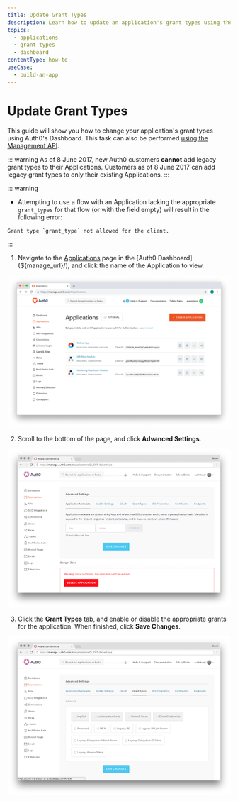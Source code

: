 ```yaml
---
title: Update Grant Types
description: Learn how to update an application's grant types using the Auth0 Management Dashboard.
topics:
  - applications
  - grant-types
  - dashboard
contentType: how-to
useCase:
  - build-an-app
---
```

# Update Grant Types

This guide will show you how to change your application's grant types using Auth0's Dashboard. This task can also be performed [using the Management API](/api/management/guides/applications/update-grant-types).

::: warning
As of 8 June 2017, new Auth0 customers **cannot** add legacy grant types to their Applications. Customers as of 8 June 2017 can add legacy grant types to only their existing Applications.
:::

::: warning
- Attempting to use a flow with an Application lacking the appropriate `grant_types` for that flow (or with the field empty) will result in the following error:

```text
Grant type `grant_type` not allowed for the client.
```
:::

1. Navigate to the [Applications](${manage_url}/#/applications) page in the [Auth0 Dashboard](${manage_url}/), and click the name of the Application to view.

![View Applications](/media/articles/dashboard/guides/app-list.png)

2. Scroll to the bottom of the page, and click **Advanced Settings**.

![View Advanced Settings](/media/articles/clients/client-grant-types/client-advanced-settings.png)

3. Click the **Grant Types** tab, and enable or disable the appropriate grants for the application. When finished, click **Save Changes**.

![Select Grant Types](/media/articles/clients/client-grant-types/grant-types.png)
